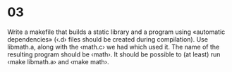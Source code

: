 # 03

Write a makefile that builds a static library and a program using
«automatic dependencies» (‹.d› files should be created during
compilation). Use libmath.a, along with the ‹math.c›
we had which used it. The name of the resulting program should be
‹math›. It should be possible to (at least) run ‹make libmath.a› and
‹make math›.
